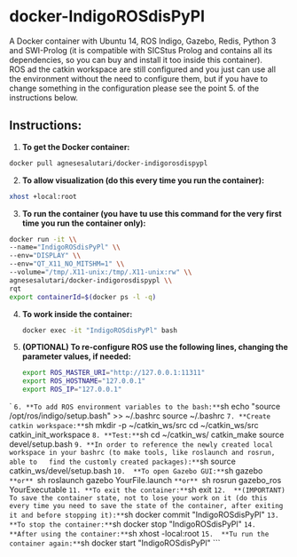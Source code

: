 # docker-IndigoROSdisPyPl
A Docker container with Ubuntu 14, ROS Indigo, Gazebo, Redis, Python 3 and SWI-Prolog (it is compatible with SICStus Prolog and contains all its dependencies, so you can buy and install it too inside this container). \
ROS ad the catkin workspace are still configured and you just can use all the environment without the need to configure them, but if you have to change something in the configuration please see the point 5. of the instructions below.

## Instructions:
1.  **To get the Docker container:**
```sh
docker pull agnesesalutari/docker-indigorosdispypl
```
2.  **To allow visualization (do this every time you run the container):**
```sh
xhost +local:root
```
3.  **To run the container (you have tu use this command for the very first time you run the container only):**
```sh
docker run -it \\
--name="IndigoROSdisPyPl" \\
--env="DISPLAY" \\
--env="QT_X11_NO_MITSHM=1" \\
--volume="/tmp/.X11-unix:/tmp/.X11-unix:rw" \\
agnesesalutari/docker-indigorosdispypl \\
rqt
export containerId=$(docker ps -l -q)
```
 4.  **To work inside the container:**
        ```sh
        docker exec -it "IndigoROSdisPyPl" bash
        ```
 5.  **(OPTIONAL) To re-configure ROS use the following lines, changing the parameter values, if needed:**
        ```sh
        export ROS_MASTER_URI="http://127.0.0.1:11311"
        export ROS_HOSTNAME="127.0.0.1"
        export ROS_IP="127.0.0.1"
`       ```
 6. **To add ROS environment variables to the bash:**
        ```sh
        echo "source /opt/ros/indigo/setup.bash" >> ~/.bashrc
        source ~/.bashrc
        ```
 7. **Create catkin workspace:**
        ```sh
        mkdir -p ~/catkin_ws/src
        cd ~/catkin_ws/src
        catkin_init_workspace
        ```
 8. **Test:**
        ```sh
        cd ~/catkin_ws/
        catkin_make
        source devel/setup.bash
        ```
 9. **In order to reference the newly created local workspace in your bashrc (to make tools, like roslaunch and rosrun, able to  
     find the customly created packages):**
        ```sh
        source catkin_ws/devel/setup.bash
        ```
 10.  **To open Gazebo GUI:**
        ```sh
        gazebo
        ```
     **or** 
        ```sh
        roslaunch gazebo YourFile.launch
        ```
     **or** 
        ```sh
        rosrun gazebo_ros YourExecutable
        ```
 11. **To exit the container:**
        ```sh
        exit
        ```
 12.  **(IMPORTANT) To save the container state, not to lose your work on it (do this every time you need to save the state of the container, after exiting it and before stopping it):**
        ```sh
        docker commit "IndigoROSdisPyPl"
        ```
 13.  **To stop the container:**
        ```sh
        docker stop "IndigoROSdisPyPl"
        ```
 14.  **After using the container:**
        ```sh
        xhost -local:root
        ```
 15.  **Tu run the container again:**
        ```sh
        docker start "IndigoROSdisPyPl"
        ```
